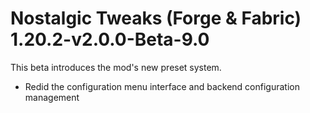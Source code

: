 # Nostalgic Tweaks (Forge & Fabric) 1.20.2-v2.0.0-Beta-9.0
This beta introduces the mod's new preset system.
- Redid the configuration menu interface and backend configuration management